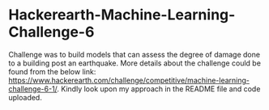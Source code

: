 # Hackerearth-Machine-Learning-Challenge-6
Challenge was to build models that can assess the degree of damage done to a building post an earthquake. More details about the challenge could be found from the below link: https://www.hackerearth.com/challenge/competitive/machine-learning-challenge-6-1/.
Kindly look upon my approach in the README file and code uploaded.
